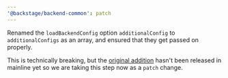 ```yaml
---
'@backstage/backend-common': patch
---
```


Renamed the `loadBackendConfig` option `additionalConfig` to `additionalConfigs` as an array, and ensured that they get passed on properly.

This is technically breaking, but the [original addition](https://github.com/backstage/backstage/pull/16643) hasn't been released in mainline yet so we are taking this step now as a `patch` change.
